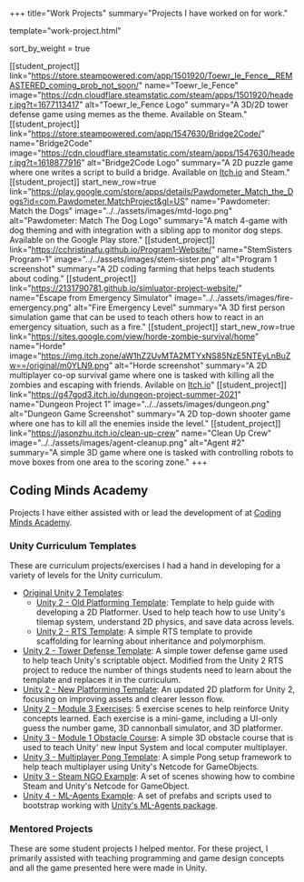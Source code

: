 +++
title="Work Projects"
summary="Projects I have worked on for work."

template="work-project.html"

sort_by_weight = true

[[student_project]]
link="https://store.steampowered.com/app/1501920/Toewr_le_Fence__REMASTERED_coming_prob_not_soon/"
name="Toewr_le_Fence"
image="https://cdn.cloudflare.steamstatic.com/steam/apps/1501920/header.jpg?t=1677113417"
alt="Toewr_le_Fence Logo"
summary="A 3D/2D tower defense game using memes as the theme. Available on Steam."
[[student_project]]
link="https://store.steampowered.com/app/1547630/Bridge2Code/"
name="Bridge2Code"
image="https://cdn.cloudflare.steamstatic.com/steam/apps/1547630/header.jpg?t=1618877916"
alt="Bridge2Code Logo"
summary="A 2D puzzle game where one writes a script to build a bridge. Available on <a href='https://ihdfbisblncselzkx.itch.io/bridge2code'>Itch.io</a> and Steam."
[[student_project]]
start_new_row=true
link="https://play.google.com/store/apps/details/Pawdometer_Match_the_Dogs?id=com.Pawdometer.MatchProject&gl=US"
name="Pawdometer: Match the Dogs"
image="../../assets/images/mtd-logo.png"
alt="Pawdometer: Match The Dog Logo"
summary="A match 4-game with dog theming and with integration with a sibling app to monitor dog steps. Available on the Google Play store."
[[student_project]]
link="https://cchristinafu.github.io/Program1-Website/"
name="StemSisters Program-1"
image="../../assets/images/stem-sister.png"
alt="Program 1 screenshot"
summary="A 2D coding farming that helps teach students about coding."
[[student_project]]
link="https://2131790781.github.io/simluator-project-website/"
name="Escape from Emergency Simulator"
image="../../assets/images/fire-emergency.png"
alt="Fire Emergency Level"
summary="A 3D first person simulation game that can be used to teach others how to react in an emergency situation, such as a fire."
[[student_project]]
start_new_row=true
link="https://sites.google.com/view/horde-zombie-survival/home"
name="Horde"
image="https://img.itch.zone/aW1hZ2UvMTA2MTYxNS85NzE5NTEyLnBuZw==/original/m0YLN9.png"
alt="Horde screenshot"
summary="A 2D multiplayer co-op survival game where one is tasked with killing all the zombies and escaping with friends. Avilable on <a href='https://da-bank.itch.io/horde'>Itch.io</a>"
[[student_project]]
link="https://g47god3.itch.io/dungeon-project-summer-2021"
name="Dungeon Project 1"
image="../../assets/images/dungeon.png"
alt="Dungeon Game Screenshot"
summary="A 2D top-down shooter game where one has to kill all the enemies inside the level."
[[student_project]]
link="https://jasonzhu.itch.io/clean-up-crew"
name="Clean Up Crew"
image="../../assets/images/agent-cleanup.png"
alt="Agent #2"
summary="A simple 3D game where one is tasked with controlling robots to move boxes from one area to the scoring zone."
+++

## Coding Minds Academy
Projects I have either assisted with or lead the development of at [Coding Minds Academy](https://codingmindsacademy.com/).

### Unity Curriculum Templates
These are curriculum projects/exercises I had a hand in developing for a variety of levels for the Unity curriculum.

* [Original Unity 2 Templates](https://github.com/SurajSSingh/Unity-2-Templates):
    * [Unity 2 - Old Platforming Template](https://github.com/SurajSSingh/Unity-2-Platforming-Game): Template to help guide with developing a 2D Platformer. Used to help teach how to use Unity's tilemap system, understand 2D physics, and save data across levels.
    * [Unity 2 - RTS Template](https://github.com/SurajSSingh/Unity_2_RTS_Game): A simple RTS template to provide scaffolding for learning about inheritance and polymorphism.
* [Unity 2 - Tower Defense Template](https://github.com/SurajSSingh/Unity-2-Tower-Defense-Template): A simple tower defense game used to help teach Unity's scriptable object. Modified from the Unity 2 RTS project to reduce the number of things students need to learn about the template and replaces it in the curriculum.
* [Unity 2 - New Platforming Template](https://github.com/SurajSSingh/Unity-2-Platforming-Template): An updated 2D platform for Unity 2, focusing on improving assets and clearer lesson flow.
* [Unity 2 - Module 3 Exercises](https://github.com/SurajSSingh/Unity-2-Module-3---Unity-Exercises): 5 exercise scenes to help reinforce Unity concepts learned. Each exercise is a mini-game, including a UI-only guess the number game, 3D cannonball simulator, and 3D platformer.
* [Unity 3 - Module 1 Obstacle Course](https://github.com/SurajSSingh/Obstacle-Course-Project): A simple 3D obstacle course that is used to teach Unity' new Input System and local computer multiplayer.
* [Unity 3 - Multiplayer Pong Template](https://github.com/SurajSSingh/MultiplayerPongTemplate): A simple Pong setup framework to help teach multiplayer using Unity's Netcode for GameObjects.
* [Unity 3 - Steam NGO Example](https://github.com/SurajSSingh/Steam_NGO_Example): A set of scenes showing how to combine Steam and Unity's Netcode for GameObject.
* [Unity 4 - ML-Agents Example](https://github.com/SurajSSingh/ML-Agents-Example): A set of prefabs and scripts used to bootstrap working with [Unity's ML-Agents package](https://unity.com/products/machine-learning-agent).
       

### Mentored Projects
These are some student projects I helped mentor. For these project, I primarily assisted with teaching programming and game design concepts and all the game presented here were made in Unity.